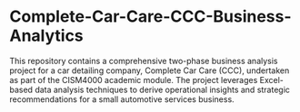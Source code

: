 # Complete-Car-Care-CCC-Business-Analytics
This repository contains a comprehensive two-phase business analysis project for a car detailing company, Complete Car Care (CCC), undertaken as part of the CISM4000 academic module. The project leverages Excel-based data analysis techniques to derive operational insights and strategic recommendations for a small automotive services business.
